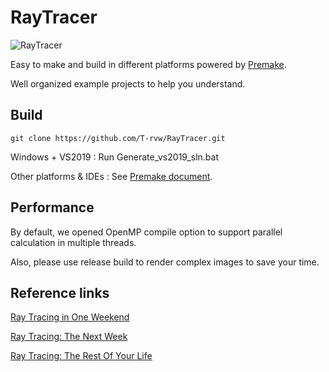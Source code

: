 # RayTracer

![RayTracer](https://github.com/T-rvw/RayTracer/actions/workflows/main.yml/badge.svg?branch=main)

Easy to make and build in different platforms powered by [Premake](https://github.com/premake/premake-core).

Well organized example projects to help you understand.

## Build

`git clone https://github.com/T-rvw/RayTracer.git`

Windows + VS2019 : Run Generate_vs2019_sln.bat

Other platforms & IDEs : See [Premake document](https://premake.github.io/docs/Using-Premake).

## Performance

By default, we opened OpenMP compile option to support parallel calculation in multiple threads.

Also, please use release build to render complex images to save your time.

## Reference links

[Ray Tracing in One Weekend](https://raytracing.github.io/books/RayTracingInOneWeekend.html)

[Ray Tracing: The Next Week](https://raytracing.github.io/books/RayTracingTheNextWeek.html)

[Ray Tracing: The Rest Of Your Life](https://raytracing.github.io/books/RayTracingTheRestOfYourLife.html)
